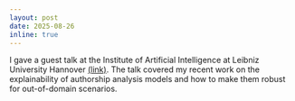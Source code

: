 ```yaml
---
layout: post
date: 2025-08-26
inline: true
---
```


I gave a guest talk at the Institute of Artificial Intelligence at Leibniz University Hannover <a href="https://www.ai.uni-hannover.de/en/institute/news/news-details/news/invited-talk-by-dr-milad-alshomary-on-tuesday-august-26-at-1600">(link)</a>. The talk covered my recent work on the explainability of authorship analysis models and how to make them robust for out-of-domain scenarios.